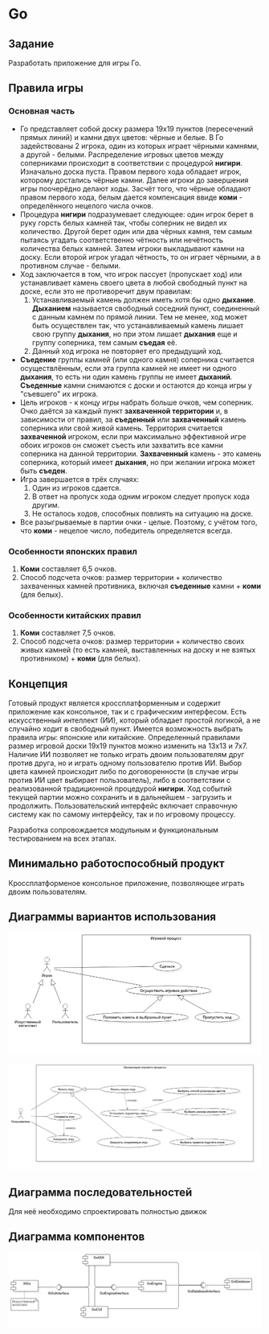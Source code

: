 # Go

## Задание
  Разработать приложение для игры Го.

## Правила игры

### Основная часть
  * Го представляет собой доску размера 19х19 пунктов (пересечений прямых линий) и камни двух цветов: чёрные и белые. В Го задействованы 2 игрока, один из которых играет чёрными камнями, а другой - белыми. Распределение игровых цветов между соперниками происходит в соответствии с процедурой __нигири__. Изначально доска пуста. Правом первого хода обладает игрок, которому достались чёрные камни. Далее игроки до завершения игры поочерёдно делают ходы. Засчёт того, что чёрные обладают правом первого хода, белым дается компенсация ввиде __коми__ - определённого нецелого числа очков.
  * Процедура __нигири__ подразумевает следующее: один игрок берет в руку горсть белых камней так, чтобы соперник не видел их количество. Другой берет один или два чёрных камня, тем самым пытаясь угадать соответственно чётность или нечётность количества белых камней. Затем игроки выкладывают камни на доску. Если второй игрок угадал чётность, то он играет чёрными, а в противном случае - белыми.
  * Ход заключается в том, что игрок пассует (пропускает ход) или устанавливает камень своего цвета в любой свободный пункт на доске, если это не противоречит двум правилам:
    1. Устанавливаемый камень должен иметь хотя бы одно __дыхание__. __Дыханием__ называется свободный соседний пункт, соединенный с данным камнем по прямой линии. Тем не менее, ход может быть осуществлен так, что устанавливаемый камень лишает свою группу __дыхания__, но при этом лишает __дыхания__ еще и группу соперника, тем самым __съедая__ её.
    2. Данный ход игрока не повторяет его предыдущий ход.
  * __Съедение__ группы камней (или одного камня) соперника считается осуществлённым, если эта группа камней не имеет
    ни одного __дыхания__, то есть ни один камень группы не имеет __дыханий__. __Съеденные__ камни снимаются с доски и остаются до
    конца игры у "съевшего" их игрока.
  * Цель игроков - к концу игры набрать больше очков, чем соперник. Очко даётся за каждый пункт __захваченной территории__ и, в зависимости от правил, за __съеденный__ или __захваченный__ камень соперника или свой живой камень. Территория считается __захваченной__ игроком, если при максимально эффективной игре обоих игроков он сможет съесть или захватить все камни соперника на данной территории. __Захваченный__ камень - это камень соперника, который имеет __дыхания__, но при желании игрока может быть __съеден__.
  * Игра завершается в трёх случаях:
    1. Один из игроков сдается.
    2. В ответ на пропуск хода одним игроком следует пропуск хода другим.
    3. Не осталось ходов, способных повлиять на ситуацию на доске.
  * Все разыгрываемые в партии очки - целые. Поэтому, с учётом того, что __коми__ - нецелое число, победитель определяется всегда.

### Особенности японских правил
  1. __Коми__ составляет 6,5 очков.
  2. Способ подсчета очков: размер территории + количество захваченных камней противника, включая __съеденные__ камни + __коми__ (для белых).
  
### Особенности китайских правил
  1. __Коми__ составляет 7,5 очков.
  2. Способ подсчета очков: размер территории + количество своих живых камней (то есть камней, выставленных на доску и не взятых противником) + __коми__ (для белых).

## Концепция
  Готовый продукт является кроссплатформенным и содержит приложение как консольное, так и с графическим интерфесом. Есть искусственный интеллект (ИИ), который обладает простой логикой, а не случайно ходит в свободный пункт. Имеется возможность выбрать правила игры: японские или китайские. Определенный правилами размер игровой доски 19х19 пунктов можно изменить на 13х13 и 7х7. Наличие ИИ позволяет не только играть двоим пользователям друг против друга, но и играть одному пользователю против ИИ. Выбор цвета камней происходит либо по договоренности (в случае игры против ИИ цвет выбирает пользователь), либо в соответствии с реализованной традиционной процедурой __нигири__. Ход событий текущей партии можно сохранить и в дальнейшем - загрузить и продолжить. Пользовательский интерфейс включает справочную систему как по самому интерфейсу, так и по игровому процессу.
  
  Разработка сопровождается модульным и функциональным тестированием на всех этапах.

## Минимально работоспособный продукт
 Кроссплатформеное консольное приложение, позволяющее играть двоим пользователям.
  
## Диаграммы вариантов использования
![UseCaseGameProcess](report/UMLdiagrams/UseCase/GameProcess.png)

![UseCaseGameOrganisation](report/UMLdiagrams/UseCase/GameOrganisation.png)
## Диаграмма последовательностей
Для неё необходимо спроектировать полностью движок
## Диаграмма компонентов
![Component](report/UMLdiagrams/Component/Component.png)
